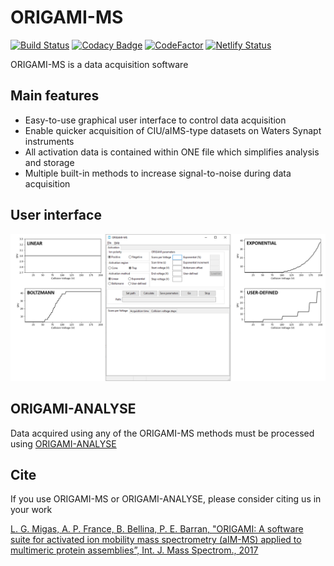 # ORIGAMI-MS

[![Build Status](https://travis-ci.com/lukasz-migas/ORIGAMI-MS.svg?branch=master)](https://travis-ci.com/lukasz-migas/ORIGAMI-MS)
[![Codacy Badge](https://api.codacy.com/project/badge/Grade/9470765ea97a4466a6a6a4fc284845ab)](https://www.codacy.com/app/lukasz-migas/ORIGAMI-MS?utm_source=github.com&utm_medium=referral&utm_content=lukasz-migas/ORIGAMI-MS&utm_campaign=Badge_Grade)
[![CodeFactor](https://www.codefactor.io/repository/github/lukasz-migas/origami-ms/badge)](https://www.codefactor.io/repository/github/lukasz-migas/origami-ms)
[![Netlify Status](https://api.netlify.com/api/v1/badges/722ea69e-4cec-49c3-a294-bdf7ec4465b7/deploy-status)](https://app.netlify.com/sites/vigorous-hodgkin-b297cc/deploys)

ORIGAMI-MS is a data acquisition software

## Main features

- Easy-to-use graphical user interface to control data acquisition
- Enable quicker acquisition of CIU/aIMS-type datasets on Waters Synapt instruments
- All activation data is contained within ONE file which simplifies analysis and storage
- Multiple built-in methods to increase signal-to-noise during data acquisition

## User interface

![origami-ms-main](https://github.com/lukasz-migas/ORIGAMI-MS/blob/master/site-source/assets/origami-ms-main.png)

## ORIGAMI-ANALYSE

Data acquired using any of the ORIGAMI-MS methods must be processed using [ORIGAMI-ANALYSE](https://origami.lukasz-migas.com)

## Cite

If you use ORIGAMI-MS or ORIGAMI-ANALYSE, please consider citing us in your work

[L. G. Migas, A. P. France, B. Bellina, P. E. Barran, "ORIGAMI: A software suite for activated ion mobility mass spectrometry (aIM-MS) applied to multimeric protein assemblies”, Int. J. Mass Spectrom., 2017](https://doi.org/10.1016/j.ijms.2017.08.014)

